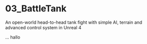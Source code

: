 # 03_BattleTank
An open-world head-to-head tank fight with simple AI, terrain and advanced control system in Unreal 4

...
hallo
